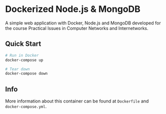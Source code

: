 # Dockerized Node.js & MongoDB
A simple web application with Docker, Node.js and MongoDB developed for the course Practical Issues in Computer Networks and Internetworks.

## Quick Start

```bash
# Run in Docker
docker-compose up

# Tear down
docker-compose down

```

## Info
More information about this container can be found at ```Dockerfile``` and ```docker-compose.yml```.
